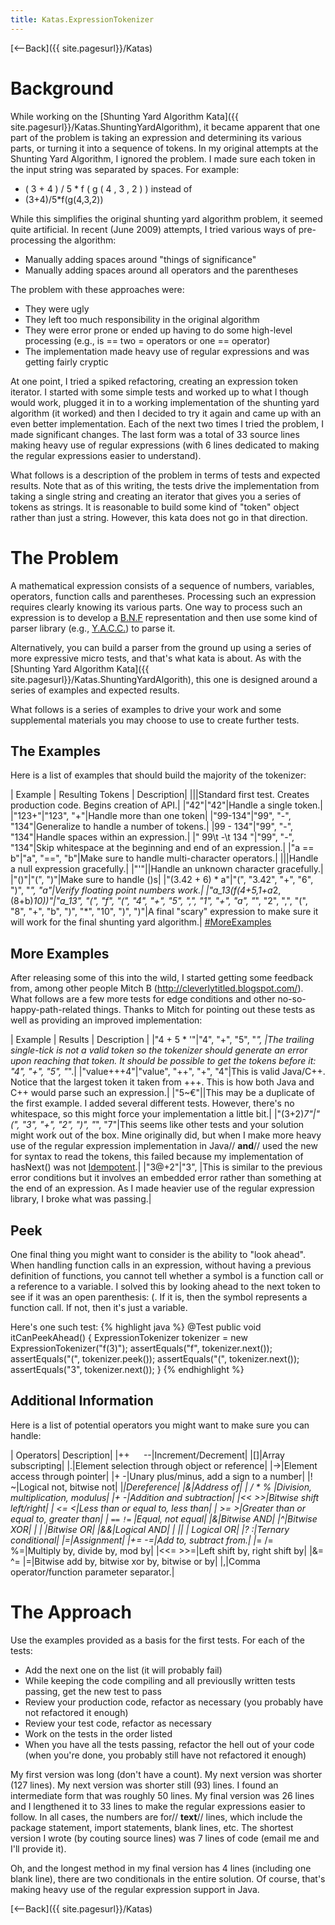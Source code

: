 ```yaml
---
title: Katas.ExpressionTokenizer
---
```

[<--Back]({{ site.pagesurl}}/Katas)
# Background
While working on the [Shunting Yard Algorithm Kata]({{ site.pagesurl}}/Katas.ShuntingYardAlgorithm), it became apparent that one part of the problem is taking an expression and determining its various parts, or turning it into a sequence of tokens. In my original attempts at the Shunting Yard Algorithm, I ignored the problem. I made sure each token in the input string was separated by spaces. For example:
* ( 3 + 4 ) / 5 * f ( g ( 4 , 3 , 2 ) ) instead of
* (3+4)/5*f(g(4,3,2))

While this simplifies the original shunting yard algorithm problem, it seemed quite artificial. In recent (June 2009) attempts, I tried various ways of pre-processing the algorithm:
* Manually adding spaces around "things of significance"
* Manually adding spaces around all operators and the parentheses

The problem with these approaches were:
* They were ugly
* They left too much responsibility in the original algorithm
* They were error prone or ended up having to do some high-level processing (e.g., is == two = operators or one == operator)
* The implementation made heavy use of regular expressions and was getting fairly cryptic

At one point, I tried a spiked refactoring, creating an expression token iterator. I started with some simple tests and worked up to what I though would work, plugged it in to a working implementation of the shunting yard algorithm (it worked) and then I decided to try it again and came up with an even better implementation. Each of the next two times I tried the problem, I made significant changes. The last form was a total of 33 source lines making heavy use of regular expressions (with 6 lines dedicated to making the regular expressions easier to understand).

What follows is a description of the problem in terms of tests and expected results. Note that as of this writing, the tests drive the implementation from taking a single string and creating an iterator that gives you a series of tokens as strings. It is reasonable to build some kind of "token" object rather than just a string. However, this kata does not go in that direction.

# The Problem
A mathematical expression consists of a sequence of numbers, variables, operators, function calls and parentheses. Processing such an expression requires clearly knowing its various parts. One way to process such an expression is to develop a [B.N.F](http://en.wikipedia.org/wiki/Backus%E2%80%93Naur_form) representation and then use some kind of parser library (e.g., [Y.A.C.C.](http://en.wikipedia.org/wiki/Yacc)) to parse it.

Alternatively, you can build a parser from the ground up using a series of more expressive micro tests, and that's what kata is about. As with the [Shunting Yard Algorithm Kata]({{ site.pagesurl}}/Katas.ShuntingYardAlgorith), this one is designed around a series of examples and expected results. 

What follows is a series of examples to drive your work and some supplemental materials you may choose to use to create further tests.

## The Examples
Here is a list of examples that should build the majority of the tokenizer:

| Example | Resulting Tokens | Description|
|<empty>|<empty>|Standard first test. Creates production code. Begins creation of API.|
|"42"|"42"|Handle a single token.|
|"123+"|"123", "+"|Handle more than one token|
|"99-134"|"99", "-", "134"|Generalize to handle a number of tokens.|
|99 - 134"|"99", "-", "134"|Handle spaces within an expression.|
|"  99\t -\t 134 "|"99", "-", "134"|Skip whitespace at the beginning and end of an expression.|
|"a == b"|"a", "==", "b"|Make sure to handle multi-character operators.|
|<null>|<empty>|Handle a null expression gracefully.|
|"'"|<should throw exception>|Handle an unknown character gracefully.|
|"()"|"(", ")"|Make sure to handle ()s|
|"(3.42 + 6) * a"|"(", "3.42", "+", "6", ")", "*", "a"|Verify floating point numbers work.|
|"a_13(f(4+5,1+a*2,(8+b)*10))"|"a_13", "(", "f", "(", "4", "+", "5", ",", "1", "+", "a", "*", "2", ",", "(", "8", "+", "b", ")", "*", "10", ")", ")"|A final "scary" expression to make sure it will work for the final shunting yard algorithm.|
[#MoreExamples]({{site.pagesurl}}/#MoreExamples)
## More Examples
After releasing some of this into the wild, I started getting some feedback from, among other people Mitch B (<http://cleverlytitled.blogspot.com/>). What follows are a few more tests for edge conditions and other no-so-happy-path-related things. Thanks to Mitch for pointing out these tests as well as providing an improved implementation:

| Example | Results | Description |
|"4 + 5 *  '"|"4", "+", "5", "*", <error>|The trailing single-tick is not a valid token so the tokenizer should generate an error upon reaching that token. It should be possible to get the tokens before it:  "4", "+", "5", "*".|
|"value+++4"|"value", "++", "+", "4"|This is valid Java/C++. Notice that the largest token it taken from +++. This is how both Java and C++ would parse such an expression.|
|"5~€"|<error>|This may be a duplicate of the first example. I added several different tests. However, there's no whitespace, so this might force your implementation a little bit.|
|"(3+2)*7"|"(", "3", "+", "2", ")", "*", "7"|This seems like other tests and your solution might work out of the box. Mine originally did, but when I make more heavy use of the regular expression implementation in Java// **and**// used the new for syntax to read the tokens, this failed because my implementation of hasNext() was not [Idempotent](http://en.wikipedia.org/wiki/Idempotent).|
|"3@+2"|"3", <error>|This is similar to the previous error conditions but it involves an embedded error rather than something at the end of an expression. As I made heavier use of the regular expression library, I broke what was passing.|

## Peek
One final thing you might want to consider is the ability to "look ahead". When handling function calls in an expression, without having a previous definition of functions, you cannot tell whether a symbol is a function call or a reference to a variable. I solved this by looking ahead to the next token to see if it was an open parenthesis: (. If it is, then the symbol represents a function call. If not, then it's just a variable.

Here's one such test:
{% highlight java %}
   @Test
   public void itCanPeekAhead() {
      ExpressionTokenizer tokenizer = new ExpressionTokenizer("f(3)");
      assertEquals("f", tokenizer.next());
      assertEquals("(", tokenizer.peek());
      assertEquals("(", tokenizer.next());
      assertEquals("3", tokenizer.next());
   }
{% endhighlight %}

## Additional Information
Here is a list of potential operators you might want to make sure you can handle:

| Operators| Description|
|++ ``  `` --|Increment/Decrement|
|[]|Array subscripting|
|.|Element selection through object or reference|
|->|Element access through pointer|
|+ -|Unary plus/minus, add a sign to a number|
|! ~|Logical not, bitwise not|
|*|Dereference|
|&|Address of|
| / * % |Division, multiplication, modulus|
|+ -|Addition and subtraction|
|<< >>|Bitwise shift left/right|
| <= <|Less than or equal to, less than|
| >= >|Greater than or equal to, greater than|
| ``==``  ``!=`` |Equal, not equal|
|&|Bitwise AND|
|^|Bitwise XOR|
| \| |Bitwise OR|
|&&|Logical AND|
| \|\| | Logical OR|
|? :|Ternary conditional|
|=|Assignment|
|+= -=|Add to, subtract from.|
|*= /= %=|Multiply by, divide by, mod by|
|<<= >>=|Left shift by, right shift by|
|&= ^= \|=|Bitwise add by, bitwise xor by, bitwise or by|
|,|Comma operator/function parameter separator.|

# The Approach
Use the examples provided as a basis for the first tests. For each of the tests:
* Add the next one on the list (it will probably fail)
* While keeping the code compiling and all previouslly written tests passing, get the new test to pass
* Review your production code, refactor as necessary (you probably have not refactored it enough)
* Review your test code, refactor as necessary
* Work on the tests in the order listed
* When you have all the tests passing, refactor the hell out of your code (when you're done, you probably still have not refactored it enough)

My first version was long (don't have a count). My next version was shorter (127 lines). My next version was shorter still (93) lines. I found an intermediate form that was roughly 50 lines. My final version was 26 lines and I lengthened it to 33 lines to make the regular expressions easier to follow. In all cases, the numbers are for// **text**// lines, which include the package statement, import statements, blank lines, etc. The shortest version I wrote (by couting source lines) was 7 lines of code (email me and I'll provide it).

Oh, and the longest method in my final version has 4 lines (including one blank line), there are two conditionals in the entire solution. Of course, that's making heavy use of the regular expression support in Java.

[<--Back]({{ site.pagesurl}}/Katas)
